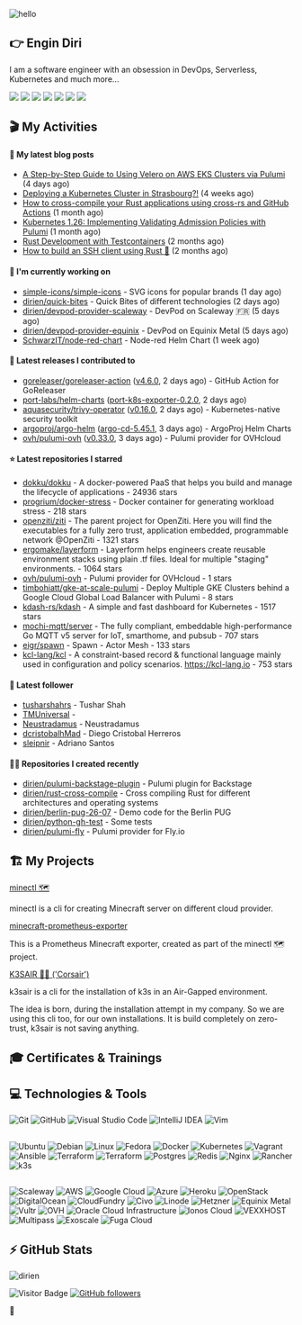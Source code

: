 ![hello](https://media.giphy.com/media/3ornk57KwDXf81rjWM/giphy.gif)

## 👉 Engin Diri

I am a software engineer with an obsession in DevOps, Serverless, Kubernetes and much more...

[![](https://img.shields.io/badge/-@__ediri-000000?style=for-the-badge&logo=X&logoColor=ffffff)](https://x.com/_ediri)
[![](https://img.shields.io/badge/engin--diri-0A66C2?style=for-the-badge&logo=linkedin&logoColor=#0A66C2)](https://www.linkedin.com/in/engin-diri/)
[![](https://img.shields.io/badge/@_ediri@cloud--native.social-6364FF?style=for-the-badge&logo=mastodon&logoColor=white)](https://cloud-native.social/@_ediri)
[![](https://img.shields.io/badge/-@dirien-%23181717?style=for-the-badge&logo=github)](https://github.com/dirien)
[![](https://img.shields.io/badge/-blog.ediri.io-2962FF?style=for-the-badge&logo=hashnode&logoColor=white)](https://blog.ediri.io/)
[![](https://img.shields.io/badge/dirien-003366?style=for-the-badge&logo=linuxfoundation&logoColor=white)](https://openprofile.dev/profile/dirien)
[![](https://img.shields.io/badge/-@__ediri-E4405F?style=for-the-badge&logo=instagram&logoColor=white)](https://www.instagram.com/_ediri/)

## 🎬 My Activities

#### 📖 My latest blog posts
- [A Step-by-Step Guide to Using Velero on AWS EKS Clusters via Pulumi](https://blog.ediri.io/a-step-by-step-guide-to-using-velero-on-aws-eks-clusters-via-pulumi) (4 days ago)
- [Deploying a Kubernetes Cluster in Strasbourg?!](https://blog.ediri.io/deploying-a-kubernetes-cluster-in-strasbourg) (4 weeks ago)
- [How to cross-compile your Rust applications using cross-rs and GitHub Actions](https://blog.ediri.io/how-to-cross-compile-your-rust-applications-using-cross-rs-and-github-actions) (1 month ago)
- [Kubernetes 1.26: Implementing Validating Admission Policies with Pulumi](https://blog.ediri.io/kubernetes-126-implementing-validating-admission-policies-with-pulumi) (1 month ago)
- [Rust Development with Testcontainers](https://blog.ediri.io/rust-development-with-testcontainers) (2 months ago)
- [How to build an SSH client using Rust 🦀](https://blog.ediri.io/how-to-build-an-ssh-client-using-rust) (2 months ago)

#### 👷 I'm currently working on

- [simple-icons/simple-icons](https://github.com/simple-icons/simple-icons) - SVG icons for popular brands (1 day ago)
- [dirien/quick-bites](https://github.com/dirien/quick-bites) - Quick Bites of different technologies (2 days ago)
- [dirien/devpod-provider-scaleway](https://github.com/dirien/devpod-provider-scaleway) - DevPod on Scaleway 🇫🇷 (5 days ago)
- [dirien/devpod-provider-equinix](https://github.com/dirien/devpod-provider-equinix) - DevPod on Equinix Metal (5 days ago)
- [SchwarzIT/node-red-chart](https://github.com/SchwarzIT/node-red-chart) - Node-red Helm Chart (1 week ago)

#### 🚀 Latest releases I contributed to

- [goreleaser/goreleaser-action](https://github.com/goreleaser/goreleaser-action) ([v4.6.0](https://github.com/goreleaser/goreleaser-action/releases/tag/v4.6.0), 2 days ago) - GitHub Action for GoReleaser
- [port-labs/helm-charts](https://github.com/port-labs/helm-charts) ([port-k8s-exporter-0.2.0](https://github.com/port-labs/helm-charts/releases/tag/port-k8s-exporter-0.2.0), 2 days ago)
- [aquasecurity/trivy-operator](https://github.com/aquasecurity/trivy-operator) ([v0.16.0](https://github.com/aquasecurity/trivy-operator/releases/tag/v0.16.0), 2 days ago) - Kubernetes-native security toolkit
- [argoproj/argo-helm](https://github.com/argoproj/argo-helm) ([argo-cd-5.45.1](https://github.com/argoproj/argo-helm/releases/tag/argo-cd-5.45.1), 3 days ago) - ArgoProj Helm Charts
- [ovh/pulumi-ovh](https://github.com/ovh/pulumi-ovh) ([v0.33.0](https://github.com/ovh/pulumi-ovh/releases/tag/v0.33.0), 3 days ago) - Pulumi provider for OVHcloud

#### ⭐ Latest repositories I starred

- [dokku/dokku](https://github.com/dokku/dokku) - A docker-powered PaaS that helps you build and manage the lifecycle of applications - 24936 stars
- [progrium/docker-stress](https://github.com/progrium/docker-stress) - Docker container for generating workload stress - 218 stars
- [openziti/ziti](https://github.com/openziti/ziti) - The parent project for OpenZiti. Here you will find the executables for a fully zero trust, application embedded, programmable network @OpenZiti - 1321 stars
- [ergomake/layerform](https://github.com/ergomake/layerform) - Layerform helps engineers create reusable environment stacks using plain .tf files. Ideal for multiple &#34;staging&#34; environments. - 1064 stars
- [ovh/pulumi-ovh](https://github.com/ovh/pulumi-ovh) - Pulumi provider for OVHcloud - 1 stars
- [timbohiatt/gke-at-scale-pulumi](https://github.com/timbohiatt/gke-at-scale-pulumi) - Deploy Multiple GKE Clusters behind a Google Cloud Global Load Balancer with Pulumi - 8 stars
- [kdash-rs/kdash](https://github.com/kdash-rs/kdash) - A simple and fast dashboard for Kubernetes - 1517 stars
- [mochi-mqtt/server](https://github.com/mochi-mqtt/server) - The fully compliant, embeddable high-performance Go MQTT v5 server for IoT, smarthome, and pubsub - 707 stars
- [eigr/spawn](https://github.com/eigr/spawn) - Spawn - Actor Mesh - 133 stars
- [kcl-lang/kcl](https://github.com/kcl-lang/kcl) - A constraint-based record &amp; functional language mainly used in configuration and policy scenarios. https://kcl-lang.io - 753 stars

#### 👥 Latest follower

- [tusharshahrs](https://github.com/tusharshahrs) - Tushar Shah
- [TMUniversal](https://github.com/TMUniversal) - 
- [Neustradamus](https://github.com/Neustradamus) - Neustradamus
- [dcristobalhMad](https://github.com/dcristobalhMad) - Diego Cristobal Herreros
- [sleipnir](https://github.com/sleipnir) - Adriano Santos

#### 👨‍💻 Repositories I created recently

- [dirien/pulumi-backstage-plugin](https://github.com/dirien/pulumi-backstage-plugin) - Pulumi plugin for Backstage
- [dirien/rust-cross-compile](https://github.com/dirien/rust-cross-compile) - Cross compiling Rust for different architectures and operating systems
- [dirien/berlin-pug-26-07](https://github.com/dirien/berlin-pug-26-07) - Demo code for the Berlin PUG
- [dirien/python-gh-test](https://github.com/dirien/python-gh-test) - Some tests
- [dirien/pulumi-fly](https://github.com/dirien/pulumi-fly) - Pulumi provider for Fly.io


## 🏗️ My Projects
[minectl 🗺](https://github.com/dirien/minectl)

minectl is a cli for creating Minecraft server on different cloud provider.

[minecraft-prometheus-exporter](https://github.com/dirien/minecraft-prometheus-exporter)

This is a Prometheus Minecraft exporter, created as part of the minectl 🗺 project.

[K3SAIR 🏴‍☠️️ ('Corsair')](https://github.com/dirien/k3sair-cli)

k3sair is a cli for the installation of k3s in an Air-Gapped environment.

The idea is born, during the installation attempt in my company. So we are using this cli too, for our own
installations. It is build completely on zero-trust, k3sair is not saving anything.

## 🎓 Certificates & Trainings

<!--START_SECTION:badges-->
<!--END_SECTION:badges-->

## 💻 Technologies & Tools

![Git](https://img.shields.io/badge/git-%23F05033.svg?style=for-the-badge&logo=git&logoColor=white)
![GitHub](https://img.shields.io/badge/github-%23121011.svg?style=for-the-badge&logo=github&logoColor=white)
![Visual Studio Code](https://img.shields.io/badge/VisualStudioCode-0078d7.svg?style=for-the-badge&logo=visual-studio-code&logoColor=white)
![IntelliJ IDEA](https://img.shields.io/badge/IntelliJIDEA-000000.svg?style=for-the-badge&logo=intellij-idea&logoColor=white)
![Vim](https://img.shields.io/badge/VIM-%2311AB00.svg?style=for-the-badge&logo=vim&logoColor=white)

##

![Ubuntu](https://img.shields.io/badge/Ubuntu-E95420?style=for-the-badge&logo=ubuntu&logoColor=white)
![Debian](https://img.shields.io/badge/Debian-D70A53?style=for-the-badge&logo=debian&logoColor=white)
![Linux](https://img.shields.io/badge/Linux-FCC624?style=for-the-badge&logo=linux&logoColor=black)
![Fedora](https://img.shields.io/badge/Fedora-294172?style=for-the-badge&logo=fedora&logoColor=white)
![Docker](https://img.shields.io/badge/docker-0db7ed.svg?style=for-the-badge&logo=docker&logoColor=white)
![Kubernetes](https://img.shields.io/badge/kubernetes-326ce5.svg?style=for-the-badge&logo=kubernetes&logoColor=white)
![Vagrant](https://img.shields.io/badge/vagrant-1563FF.svg?style=for-the-badge&logo=vagrant&logoColor=white)
![Ansible](https://img.shields.io/badge/ansible-1A1918.svg?style=for-the-badge&logo=ansible&logoColor=white)
![Terraform](https://img.shields.io/badge/terraform-5835CC.svg?style=for-the-badge&logo=terraform&logoColor=white)
![Terraform](https://img.shields.io/badge/pulumi-8A3391.svg?style=for-the-badge&logo=pulumi&logoColor=white)
![Postgres](https://img.shields.io/badge/postgres-316192.svg?style=for-the-badge&logo=postgresql&logoColor=white)
![Redis](https://img.shields.io/badge/redis-DD0031.svg?style=for-the-badge&logo=redis&logoColor=white)
![Nginx](https://img.shields.io/badge/nginx-009639.svg?style=for-the-badge&logo=nginx&logoColor=white)
![Rancher](https://img.shields.io/badge/rancher-0075A8.svg?style=for-the-badge&logo=rancher&logoColor=white)
![k3s](https://img.shields.io/badge/k3s-FFC61C.svg?style=for-the-badge&logo=&logoColor=white)

##

![Scaleway](https://img.shields.io/badge/SCALEWAY-4f0599.svg?style=for-the-badge&logo=scaleway&logoColor=white)
![AWS](https://img.shields.io/badge/AWS-FF9900.svg?style=for-the-badge&logo=amazon-aws&logoColor=white)
![Google Cloud](https://img.shields.io/badge/GoogleCloud-4285F4.svg?style=for-the-badge&logo=google-cloud&logoColor=white)
![Azure](https://img.shields.io/badge/azure-0078D4.svg?style=for-the-badge&logo=microsoft-azure&logoColor=white)
![Heroku](https://img.shields.io/badge/heroku-430098.svg?style=for-the-badge&logo=heroku&logoColor=white)
![OpenStack](https://img.shields.io/badge/Openstack-f01742.svg?style=for-the-badge&logo=openstack&logoColor=white)
![DigitalOcean](https://img.shields.io/badge/DigitalOcean-0080FF.svg?style=for-the-badge&logo=DigitalOcean&logoColor=white)
![CloudFundry](https://img.shields.io/badge/CloudFoundry-0C9ED5.svg?style=for-the-badge&logo=cloudfoundry&logoColor=white)
![Civo](https://img.shields.io/badge/civo-239DFF.svg?style=for-the-badge&logo=civo&logoColor=white)
![Linode](https://img.shields.io/badge/linode-00A95C?style=for-the-badge&logo=linode&logoColor=white)
![Hetzner](https://img.shields.io/badge/hetzner-d50c2d?style=for-the-badge&logo=hetzner&logoColor=white)
![Equinix Metal](https://img.shields.io/badge/equinix--metal-d10810?style=for-the-badge&logo=equinixmetal&logoColor=white)
![Vultr](https://img.shields.io/badge/vultr-007BFC?style=for-the-badge&logo=vultr&logoColor=white)
![OVH](https://img.shields.io/badge/ovh-123F6D?style=for-the-badge&logo=ovh&logoColor=white)
![Oracle Cloud Infrastructure](https://img.shields.io/badge/Oracle_Cloud_Infrastructure-F80000?style=for-the-badge&logo=oracle&logoColor=white)
![Ionos Cloud](https://img.shields.io/badge/ionos--cloud-003D8F?style=for-the-badge&logo=ionos&logoColor=white)
![VEXXHOST](https://img.shields.io/badge/VEXXHOST-2A1659?style=for-the-badge&logo=vexxhost&logoColor=white)
![Multipass](https://img.shields.io/badge/Multipass-E95420?style=for-the-badge&logo=ubuntu&logoColor=white)
![Exoscale](https://img.shields.io/badge/Exoscale-DA291C?style=for-the-badge&logo=exoscale&logoColor=white)
![Fuga Cloud](https://img.shields.io/badge/fuga_cloud-242F4B?style=for-the-badge&logo=fugacloud&logoColor=white)

## ⚡ GitHub Stats

![dirien](https://github-readme-stats.vercel.app/api?username=dirien&show_icons=true&count_private=true&theme=dracula)

![Visitor Badge](https://visitor-badge.laobi.icu/badge?page_id=dirien)
[![GitHub followers](https://img.shields.io/github/followers/dirien.svg?style=social&label=Follow&maxAge=2592000)](https://github.com/dirien?tab=followers)

🧿

